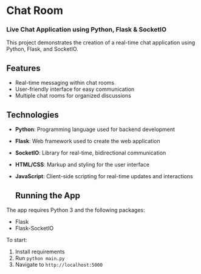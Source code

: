 # Chat Room

### Live Chat Application using Python, Flask & SocketIO

This project demonstrates the creation of a real-time chat application using Python, Flask, and SocketIO.

## Features

- Real-time messaging within chat rooms
- User-friendly interface for easy communication  
- Multiple chat rooms for organized discussions

## Technologies

- **Python**: Programming language used for backend development
- **Flask**: Web framework used to create the web application
- **SocketIO**: Library for real-time, bidirectional communication
- **HTML/CSS**: Markup and styling for the user interface
- **JavaScript**: Client-side scripting for real-time updates and interactions

  ## Running the App

The app requires Python 3 and the following packages:

- Flask
- Flask-SocketIO

To start:

1. Install requirements
2. Run `python main.py`
3. Navigate to `http://localhost:5000`
